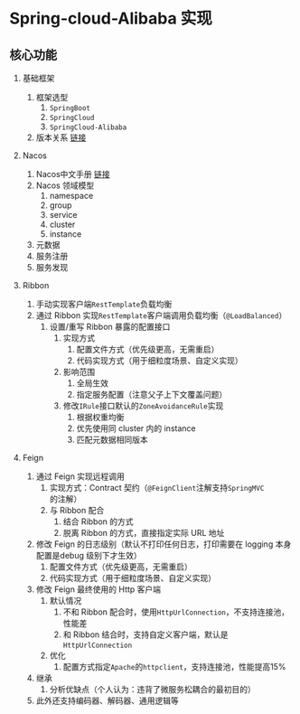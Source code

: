 # Spring-cloud-Alibaba 实现

## 核心功能

1. 基础框架
   1. 框架选型
      1. `SpringBoot`
      2. `SpringCloud`
      3. `SpringCloud-Alibaba`
   2. 版本关系 [链接](https://github.com/alibaba/spring-cloud-alibaba/wiki/%E7%89%88%E6%9C%AC%E8%AF%B4%E6%98%8E)

2. Nacos
   1. Nacos中文手册 [链接](https://nacos.io/zh-cn/docs/what-is-nacos.html)
   2. Nacos 领域模型
      1. namespace
      2. group
      3. service
      4. cluster
      6. instance
   3. 元数据
   4. 服务注册
   5. 服务发现

3. Ribbon
   1. 手动实现客户端`RestTemplate`负载均衡
   2. 通过 Ribbon 实现`RestTemplate`客户端调用负载均衡（`@LoadBalanced`）
      1. 设置/重写 Ribbon 暴露的配置接口
         1. 实现方式
            1. 配置文件方式（优先级更高，无需重启）
            2. 代码实现方式（用于细粒度场景、自定义实现）
         2. 影响范围
            1. 全局生效
            2. 指定服务配置（注意父子上下文覆盖问题）
         3. 修改`IRule`接口默认的`ZoneAvoidanceRule`实现
            1. 根据权重均衡
            2. 优先使用同 cluster 内的 instance
            3. 匹配元数据相同版本

4. Feign
   1. 通过 Feign 实现远程调用
      1. 实现方式：Contract 契约（`@FeignClient`注解支持`SpringMVC`的注解）
      2. 与 Ribbon 配合
         1. 结合 Ribbon 的方式
         2. 脱离 Ribbon 的方式，直接指定实际 URL 地址
   2. 修改 Feign 的日志级别（默认不打印任何日志，打印需要在 logging 本身配置是debug 级别下才生效）
      1. 配置文件方式（优先级更高，无需重启）
      2. 代码实现方式（用于细粒度场景、自定义实现）
   3. 修改 Feign 最终使用的 Http 客户端
      1. 默认情况
         1. 不和 Ribbon 配合时，使用`HttpUrlConnection`，不支持连接池，性能差
         2. 和 Ribbon 结合时，支持自定义客户端，默认是`HttpUrlConnection`
      2. 优化
         1. 配置方式指定`Apache`的`httpclient`，支持连接池，性能提高15%
   4. 继承
      1. 分析优缺点（个人认为：违背了微服务松耦合的最初目的）
   5. 此外还支持编码器、解码器、通用逻辑等